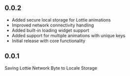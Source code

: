 ## 0.0.2

* Added secure local storage for Lottie animations
* Improved network connectivity handling
* Added built-in loading widget support
* Added support for multiple animations with unique keys
* Initial release with core functionality

## 0.0.1

Saving Lottie Network Byte to Locale Storage
